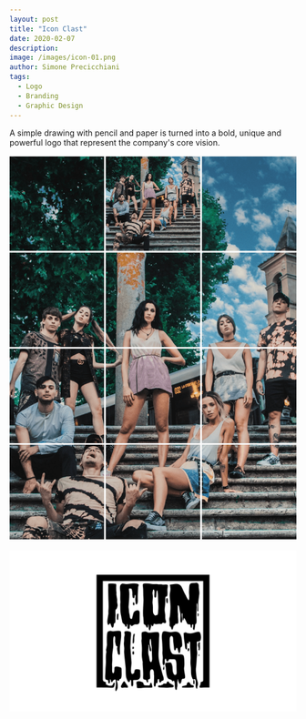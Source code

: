 ```yaml
---
layout: post
title: "Icon Clast"
date: 2020-02-07
description:
image: /images/icon-01.png
author: Simone Precicchiani
tags:
  - Logo
  - Branding
  - Graphic Design
---
```


A simple drawing with pencil and paper is turned into a bold, unique and powerful logo that represent the company's core vision.

![Placeholder](/images/icon-03.png)

![Placeholder](/images/icon-02.png)
